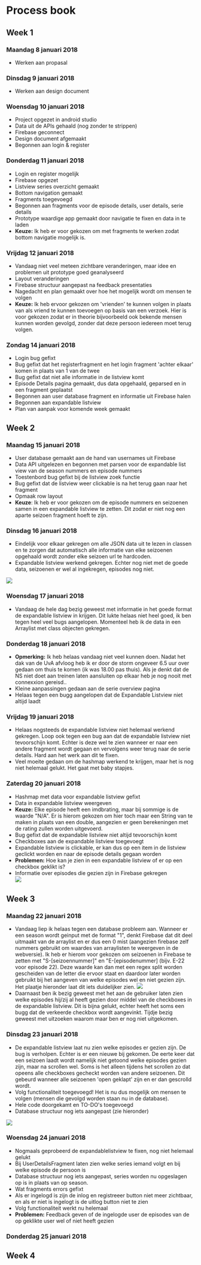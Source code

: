 # Process book

## Week 1

### Maandag 8 januari 2018  
- Werken aan propasal  

### Dinsdag 9 januari 2018  
- Werken aan design document  

### Woensdag 10 januari 2018
- Project opgezet in android studio
- Data uit de APIs gehaald (nog zonder te strippen)
- Firebase geconnect
- Design document afgemaakt
- Begonnen aan login & register

### Donderdag 11 januari 2018
- Login en register mogelijk
- Firebase opgezet
- Listview series overzicht gemaakt
- Bottom navigation gemaakt
- Fragments toegevoegd
- Begonnen aan fragments voor de episode details, user details, serie details
- Prototype waardige app gemaakt door navigatie te fixen en data in te laden
- **Keuze:** Ik heb er voor gekozen om met fragments te werken zodat bottom navigatie mogelijk is.

### Vrijdag 12 januari 2018
- Vandaag niet veel meteen zichtbare veranderingen, maar idee en problemen uit prototype goed geanalyseerd
- Layout veranderingen
- Firebase structuur aangepast na feedback presentaties
- Nagedacht en plan gemaakt over hoe het mogelijk wordt om mensen te volgen
- **Keuze:** Ik heb ervoor gekozen om 'vrienden' te kunnen volgen in plaats van als vriend te kunnen toevoegen op basis van een verzoek. Hier is voor gekozen zodat er in theorie bijvoorbeeld ook bekende mensen kunnen worden gevolgd, zonder dat deze persoon iedereen moet terug volgen.

### Zondag 14 januari 2018
- Login bug gefixt
- Bug gefixt dat het registerfragment en het login fragment 'achter elkaar' komen in plaats van 1 van de twee
- Bug gefixt dat niet alle informatie in de listview komt
- Episode Details pagina gemaakt, dus data opgehaald, geparsed en in een fragment geplaatst
- Begonnen aan user database fragment en informatie uit Firebase halen
- Begonnen aan expandable listview
- Plan van aanpak voor komende week gemaakt

## Week 2

### Maandag 15 januari 2018
- User database gemaakt aan de hand van usernames uit Firebase
- Data API uitgelezen en begonnen met parsen voor de expandable list view van de season nummers en episode nummers
- Toestenbord bug gefixt bij de listview zoek functie
- Bug gefixt dat de listview weer clickable is na het terug gaan naar het fragment
- Opmaak row layout
- **Keuze**: Ik heb er voor gekozen om de episode nummers en seizoenen samen in een expandable listview te zetten. Dit zodat er niet nog een aparte seizoen fragment hoeft te zijn.

### Dinsdag 16 januari 2018
- Eindelijk voor elkaar gekregen om alle JSON data uit te lezen in classen en te zorgen dat automatisch alle informatie van elke seizoenen opgehaald wordt zonder elke seizoen url te hardcoden.
- Expandable listview werkend gekregen. Echter nog niet met de goede data, seizoenen er wel al ingekregen, episodes nog niet. 


![](doc/ProcessExpandablelistview1.png) 

### Woensdag 17 januari 2018
- Vandaag de hele dag bezig geweest met informatie in het goede format de expandable listview in krijgen. Dit lukte helaas niet heel goed, ik ben tegen heel veel bugs aangelopen. Momenteel heb ik de data in een Arraylist met class objecten gekregen. 

### Donderdag 18 januari 2018
- **Opmerking:** Ik heb helaas vandaag niet veel kunnen doen. Nadat het dak van de UvA afvloog heb ik er door de storm ongeveer 6.5 uur over gedaan om thuis te komen (ik was 18.00 pas thuis). Als je denkt dat de NS niet doet aan treinen laten aansluiten op elkaar heb je nog nooit met connexxion gereisd..
- Kleine aanpassingen gedaan aan de serie overview pagina
- Helaas tegen een bugg aangelopen dat de Expandable Listview niet altijd laadt

### Vrijdag 19 januari 2018
- Helaas nogsteeds de expandable listview niet helemaal werkend gekregen. Loop ook tegen een bug aan dat de expandable listview niet tevoorschijn komt. Echter is deze wel te zien wanneer er naar een andere fragment wordt gegaan en vervolgens weer terug naar de serie details. Hard aan het werk aan dit te fixen.
- Veel moeite gedaan om de hashmap werkend te krijgen, maar het is nog niet helemaal gelukt. Het gaat met baby stapjes.

### Zaterdag 20 januari 2018
- Hashmap met data voor expandable listview gefixt
- Data in expandable listview weergeven
- **Keuze:** Elke episode heeft een imdbrating, maar bij sommige is de waarde "N/A". Er is hierom gekozen om hier toch maar een String van te maken in plaats van een double, aangezien er geen berekeningen met de rating zullen worden uitgevoerd.
- Bug gefixt dat de expandable listview niet altijd tevoorschijn komt
- Checkboxes aan de expandable listview toegevoegt
- Expandable listview is clickable, er kan dus op een item in de listview geclickt worden en naar de episode details gegaan worden
- **Problemen:** Hoe kan je zien in een expandable listview of er op een checkbox geklikt is?
- Informatie over episodes die gezien zijn in Firebase gekregen   
![](doc/Screenshot_1516462803.png)

## Week 3

### Maandag 22 januari 2018
- Vandaag liep ik helaas tegen een database probleem aan. Wanneer er een season wordt geinput met de format "1", denkt Firebase dat dit deel uitmaakt van de arraylist en er dus een 0 mist (aangezien firebase zelf nummers gebruikt om waardes van arraylisten te weergeven in de webversie).
Ik heb er hierom voor gekozen om seizoenen in Firebase te zetten met "S-[seizoennummer]" en "E-[episodenummer] (bijv. E-22 voor episode 22). Deze waarde kan dan met een regex split worden gescheiden van de letter die ervoor staat en daardoor later worden gebruikt bij het aangeven van welke episodes wel en niet gezien zijn. Het plaatje hieronder laat dit iets duidelijker zien.
![](doc/databasefout22januari.png)
- Daarnaast ben ik bezig geweest met het aan de gebruiker laten zien welke episodes hij/zij al heeft gezien door middel van de checkboxes in de expandable listview. Dit is bijna gelukt, echter heeft het soms een bugg dat de verkeerde checkbox wordt aangevinkt. Tijdje bezig geweest met uitzoeken waarom maar ben er nog niet uitgekomen.

### Dinsdag 23 januari 2018
- De expandable listview laat nu zien welke episodes er gezien zijn. De bug is verholpen. 
Echter is er een nieuwe bij gekomen. De eerte keer dat een seizoen laadt wordt namelijk niet getoond welke episodes gezien zijn, maar na scrollen wel.
Soms is het alleen tijdens het scrollen zo dat opeens alle checkboxes gecheckt worden van andere seizoenen. Dit gebeurd wanneer alle seizoenen 'open geklapt' zijn en er dan gescrolld wordt.
- Volg functionaliteit toegevoegd! Het is nu dus mogelijk om mensen te volgen (mensen die gevolgd worden staan nu in de database).
- Hele code doorgekamt en TO-DO's toegevoegd
- Database structuur nog iets aangepast (zie hieronder)


![](doc/DatabaseStructuur.png)

### Woensdag 24 januari 2018
- Nogmaals geprobeerd de expandablelistview te fixen, nog niet helemaal gelukt
- Bij UserDetailsFragment laten zien welke series iemand volgt en bij welke episode de persoon is
- Database structuur nog iets aangepast, series worden nu opgeslagen op is in plaats van op season.
- Wat fragments errors gefixt
- Als er ingelogd is zijn de inlog en registreeer button niet meer zichtbaar, en als er niet is ingelogt is de uitlog button niet te zien
- Volg functionaliteit werkt nu helemaal
- **Problemen:** Feedback geven of de ingelogde user de episodes van de op geklikte user wel of niet heeft gezien

### Donderdag 25 januari 2018


## Week 4
